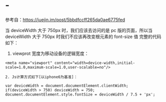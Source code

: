 # -
参考自：https://juejin.im/post/5bbdfccff265da0ae6775fed

当 deviceWidth 大于 750px 时，我们应该去访问的是 pc 版的页面，所以当 deviceWidth 大于 750px 时我们不应该再改变根元素的 font-size 值
完整的代码如下：

1. viewprot 宽度为移动设备的逻辑宽度：
  ```
 <meta name="viewport" content="width=device-width,initial-scale=1.0,maximum-scale=1.0,user-scalable=no"/>

2. Js计算方式如下[以iphone6为基准]：

var deviceWidth = document.documentElement.clientWidth;
if(deviceWidth > 750) deviceWidth = 750;
document.documentElement.style.fontSize = deviceWidth / 7.5 + 'px';
